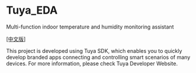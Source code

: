 # Tuya_EDA
Multi-function indoor temperature and humidity monitoring assistant

[[中文版]](README_cn.md)

This project is developed using Tuya SDK, which enables you to quickly develop branded apps connecting and controlling smart scenarios of many devices.
For more information, please check Tuya Developer Website.